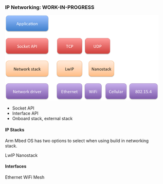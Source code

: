 ### IP Networking: WORK-IN-PROGRESS

![ip-networking](ip-networking.png)

- Socket API
- Interface API
- Onboard stack, external stack

#### IP Stacks

Arm Mbed OS has two options to select when using build in networking stack.

LwIP
Nanostack

#### Interfaces

Ethernet
WiFi
Mesh
